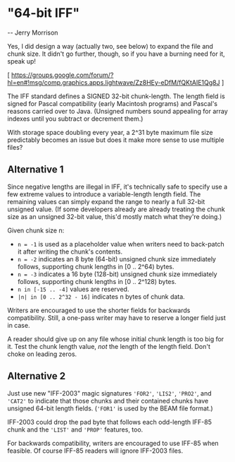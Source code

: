 "64-bit IFF"
============

-- Jerry Morrison

Yes, I did design a way (actually two, see below) to expand the file and chunk size. It didn't go further, though, so if you have a burning need for it, speak up!

[ https://groups.google.com/forum/?hl=en#!msg/comp.graphics.apps.lightwave/Zz8HEy-eDfM/fQKtAIE1Qg8J ]

The IFF standard defines a SIGNED 32-bit chunk-length. The length field is signed for Pascal compatibility (early Macintosh programs) and Pascal's reasons carried over to Java. (Unsigned numbers sound appealing for array indexes until you subtract or decrement them.)

With storage space doubling every year, a 2^31 byte maximum file size predictably becomes an issue but does it make more sense to use multiple files?


## Alternative 1

Since negative lengths are illegal in IFF, it's technically safe to specify use a few extreme values to introduce a variable-length length field. The remaining values can simply expand the range to nearly a full 32-bit unsigned value. (If some developers already are already treating the chunk size as an unsigned 32-bit value, this'd mostly match what they're doing.)

Given chunk size n:

* ```n = -1``` is used as a placeholder value when writers need to back-patch it after writing the chunk's contents.
* ```n = -2``` indicates an 8 byte (64-bit) unsigned chunk size immediately follows, supporting chunk lengths in [0 .. 2^64) bytes.
* ```n = -3``` indicates a 16 byte (128-bit) unsigned chunk size immediately follows, supporting chunk lengths in [0 .. 2^128) bytes.
* ```n in [-15 .. -4]``` values are reserved.
* ```|n| in [0 .. 2^32 - 16]``` indicates n bytes of chunk data.

Writers are encouraged to use the shorter fields for backwards compatibility. Still, a one-pass writer may have to reserve a longer field just in case.

A reader should give up on any file whose initial chunk length is too big for it. Test the chunk length value, *not* the length of the length field. Don't choke on leading zeros.


## Alternative 2

Just use new "IFF-2003" magic signatures ```'FOR2'```, ```'LIS2'```, ```'PRO2'```, and ```'CAT2'``` to indicate that those chunks and their contained chunks have unsigned 64-bit length fields. (```'FOR1'``` is used by the BEAM file format.)

IFF-2003 could drop the pad byte that follows each odd-length IFF-85 chunk and the ```'LIST'``` and ```'PROP'``` features, too.

For backwards compatibility, writers are encouraged to use IFF-85 when feasible. Of course IFF-85 readers will ignore IFF-2003 files.
